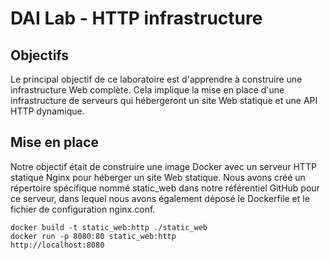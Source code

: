DAI Lab - HTTP infrastructure
=============================

## Objectifs

Le principal objectif de ce laboratoire est d'apprendre à construire une infrastructure Web complète. Cela implique la mise en place d'une infrastructure de serveurs qui hébergeront un site Web statique et une API HTTP dynamique.

## Mise en place

Notre objectif était de construire une image Docker avec un serveur HTTP statique Nginx pour héberger un site Web statique.
Nous avons créé un répertoire spécifique nommé static_web dans notre référentiel GitHub pour ce serveur, dans lequel nous avons également déposé le Dockerfile et le fichier de configuration nginx.conf.

```
docker build -t static_web:http ./static_web
docker run -p 8080:80 static_web:http
http://localhost:8080
```

